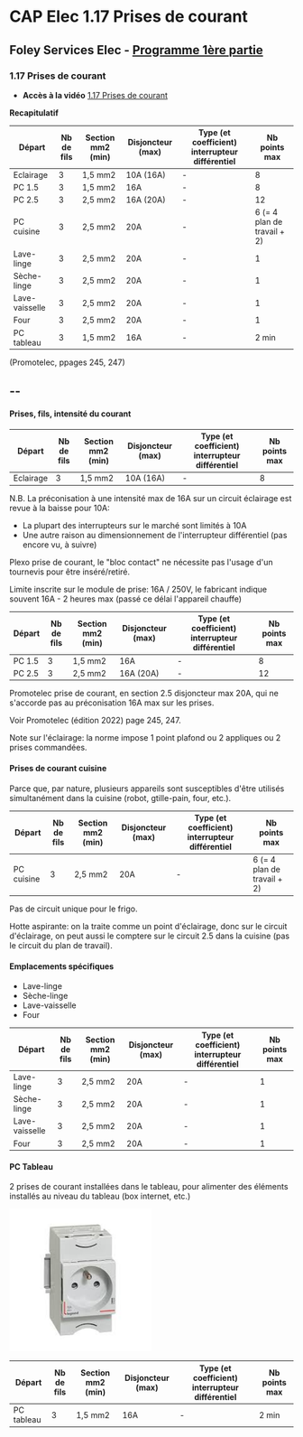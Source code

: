 # CAP Elec 1.17 Prises de courant
## Foley Services Elec - [Programme 1ère partie](../1ere_partie/README.md)

### 1.17 Prises de courant

- **Accès à la vidéo** [1.17 Prises de courant](https://youtu.be/M5BVPGbeiAw)

**Recapitulatif**

| Départ | Nb de fils | Section mm2 (min) | Disjoncteur (max) | Type (et coefficient) interrupteur différentiel | Nb points max |
|--------------|---------------|----------|---------|---------|---------- |
| Eclairage | 3 | 1,5 mm2 | 10A (16A) | - | 8 |
| PC 1.5 | 3 | 1,5 mm2 | 16A | - | 8 |
| PC 2.5 | 3 | 2,5 mm2 | 16A (20A) | - | 12 |
| PC cuisine | 3 | 2,5 mm2 | 20A | - | 6 (= 4 plan de travail + 2) |
| Lave-linge | 3 | 2,5 mm2 | 20A | - | 1 |
| Sèche-linge | 3 | 2,5 mm2 | 20A | - | 1 |
| Lave-vaisselle | 3 | 2,5 mm2 | 20A | - | 1 |
| Four | 3 | 2,5 mm2 | 20A | - | 1 |
| PC tableau | 3 | 1,5 mm2 | 16A | - | 2 min |

(Promotelec, ppages 245, 247)

--
--

#### Prises, fils, intensité du courant

| Départ | Nb de fils | Section mm2 (min) | Disjoncteur (max) | Type (et coefficient) interrupteur différentiel | Nb points max |
|--------------|---------------|----------|---------|---------|---------- |
| Eclairage | 3 | 1,5 mm2 | 10A (16A) | - | 8 |


N.B. La préconisation à une intensité max de 16A sur un circuit éclairage est revue à la baisse pour 10A:

- La plupart des interrupteurs sur le marché sont limités à 10A
- Une autre raison au dimensionnement de l'interrupteur différentiel (pas encore vu, à suivre)

Plexo prise de courant, le "bloc contact" ne nécessite pas l'usage d'un tournevis pour être inséré/retiré.

Limite inscrite sur le module de prise: 16A / 250V, le fabricant indique souvent 16A - 2 heures max (passé ce délai l'appareil chauffe)

| Départ | Nb de fils | Section mm2 (min) | Disjoncteur (max) | Type (et coefficient) interrupteur différentiel | Nb points max |
|--------------|---------------|----------|---------|---------|---------- |
| PC 1.5 | 3 | 1,5 mm2 | 16A | - | 8 |
| PC 2.5 | 3 | 2,5 mm2 | 16A (20A) | - | 12 |

Promotelec prise de courant, en section 2.5 disjoncteur max 20A, qui ne s'accorde pas au préconisation 16A max sur les prises.

Voir Promotelec (édition 2022) page 245, 247.

Note sur l'éclairage: la norme impose 1 point plafond ou 2 appliques ou 2 prises  commandées.

#### Prises de courant cuisine

Parce que, par nature, plusieurs appareils sont susceptibles d'être utilisés simultanément dans la cuisine (robot, gtille-pain, four, etc.).

| Départ | Nb de fils | Section mm2 (min) | Disjoncteur (max) | Type (et coefficient) interrupteur différentiel | Nb points max |
|--------------|---------------|----------|---------|---------|---------- |
| PC cuisine | 3 | 2,5 mm2 | 20A | - | 6 (= 4 plan de travail + 2) |

Pas de circuit unique pour le frigo.

Hotte aspirante: on la traite comme un point d'éclairage, donc sur le circuit d'éclairage, on peut aussi le comptere sur le circuit 2.5 dans la cuisine (pas le circuit du plan de travail).

#### Emplacements spécifiques

- Lave-linge
- Sèche-linge
- Lave-vaisselle
- Four

| Départ | Nb de fils | Section mm2 (min) | Disjoncteur (max) | Type (et coefficient) interrupteur différentiel | Nb points max |
|--------------|---------------|----------|---------|---------|---------- |
| Lave-linge | 3 | 2,5 mm2 | 20A | - | 1 |
| Sèche-linge | 3 | 2,5 mm2 | 20A | - | 1 |
| Lave-vaisselle | 3 | 2,5 mm2 | 20A | - | 1 |
| Four | 3 | 2,5 mm2 | 20A | - | 1 |

#### PC Tableau

2 prises de courant installées dans le tableau, pour alimenter des éléments installés au niveau du tableau (box internet, etc.)

<img src="./images/PC_tableau.jpeg" width="50%">

| Départ | Nb de fils | Section mm2 (min) | Disjoncteur (max) | Type (et coefficient) interrupteur différentiel | Nb points max |
|--------------|---------------|----------|---------|---------|---------- |
| PC tableau | 3 | 1,5 mm2 | 16A | - | 2 min |

